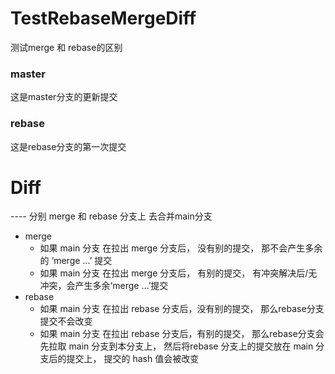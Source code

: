 # TestRebaseMergeDiff
测试merge 和 rebase的区别

### master
这是master分支的更新提交
### rebase
这是rebase分支的第一次提交


# Diff
---- 分别 merge 和 rebase 分支上 去合并main分支 
- merge
  - 如果 main 分支 在拉出 merge 分支后， 没有别的提交， 那不会产生多余的 ‘merge ...’ 提交
  - 如果 main 分支 在拉出 merge 分支后， 有别的提交， 有冲突解决后/无冲突，会产生多余‘merge ...’提交
- rebase
  - 如果 main 分支 在拉出 rebase 分支后，没有别的提交， 那么rebase分支提交不会改变
  - 如果 main 分支 在拉出 rebase 分支后，有别的提交， 那么rebase分支会先拉取 main 分支到本分支上， 然后将rebase 分支上的提交放在 main 分支后的提交上， 提交的 hash 值会被改变